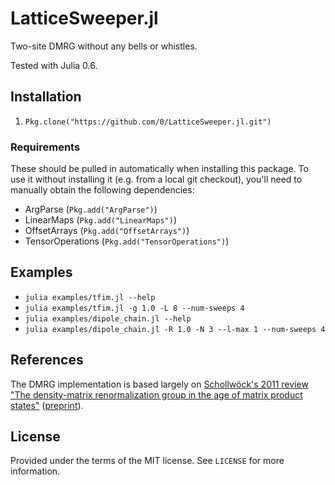 # LatticeSweeper.jl

Two-site DMRG without any bells or whistles.

Tested with Julia 0.6.


## Installation

1. `Pkg.clone("https://github.com/0/LatticeSweeper.jl.git")`


### Requirements

These should be pulled in automatically when installing this package.
To use it without installing it (e.g. from a local git checkout), you'll need to manually obtain the following dependencies:

* ArgParse (`Pkg.add("ArgParse")`)
* LinearMaps (`Pkg.add("LinearMaps")`)
* OffsetArrays (`Pkg.add("OffsetArrays")`)
* TensorOperations (`Pkg.add("TensorOperations")`)


## Examples

* `julia examples/tfim.jl --help`
* `julia examples/tfim.jl -g 1.0 -L 8 --num-sweeps 4`
* `julia examples/dipole_chain.jl --help`
* `julia examples/dipole_chain.jl -R 1.0 -N 3 --l-max 1 --num-sweeps 4`


## References

The DMRG implementation is based largely on [Schollwöck's 2011 review "The density-matrix renormalization group in the age of matrix product states"](http://www.sciencedirect.com/science/article/pii/S0003491610001752) ([preprint](https://arxiv.org/abs/1008.3477v2)).


## License

Provided under the terms of the MIT license.
See `LICENSE` for more information.
